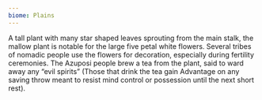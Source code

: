 ```yaml
---
biome: Plains
---
```

A tall plant with many star shaped leaves sprouting from the main stalk, the mallow plant is notable for the large five petal white flowers. Several tribes of nomadic people use the flowers for decoration, especially during fertility ceremonies. The Azuposi people brew a tea from the plant, said to ward away any “evil spirits” (Those that drink the tea gain Advantage on any saving throw meant to resist mind control or possession until the next short rest). 

